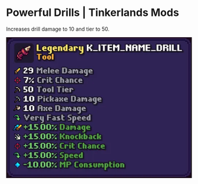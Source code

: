 # Powerful Drills | Tinkerlands Mods

Increases drill damage to 10 and tier to 50.

![Preview](__meta__/preview.webp)
